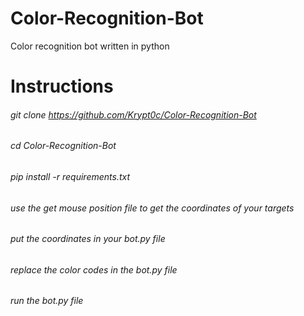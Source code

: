 # Color-Recognition-Bot
Color recognition bot written in python

# Instructions
###### git clone https://github.com/Krypt0c/Color-Recognition-Bot
###### cd Color-Recognition-Bot
###### pip install -r requirements.txt
###### use the get mouse position file to get the coordinates of your targets
###### put the coordinates in your bot.py file
###### replace the color codes in the bot.py file
###### run the bot.py file
